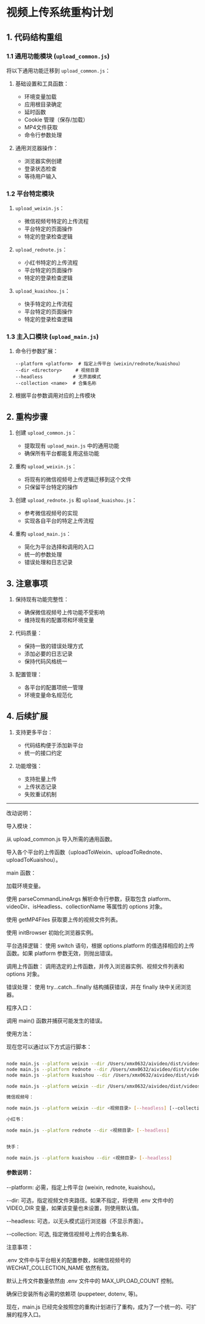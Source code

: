 # 视频上传系统重构计划

## 1. 代码结构重组

### 1.1 通用功能模块 (`upload_common.js`)

将以下通用功能迁移到 `upload_common.js`：

1. 基础设置和工具函数：
   - 环境变量加载
   - 应用根目录确定
   - 延时函数
   - Cookie 管理（保存/加载）
   - MP4文件获取
   - 命令行参数处理

2. 通用浏览器操作：
   - 浏览器实例创建
   - 登录状态检查
   - 等待用户输入

### 1.2 平台特定模块

1. `upload_weixin.js`：
   - 微信视频号特定的上传流程
   - 平台特定的页面操作
   - 特定的登录检查逻辑

2. `upload_rednote.js`：
   - 小红书特定的上传流程
   - 平台特定的页面操作
   - 特定的登录检查逻辑

3. `upload_kuaishou.js`：
   - 快手特定的上传流程
   - 平台特定的页面操作
   - 特定的登录检查逻辑

### 1.3 主入口模块 (`upload_main.js`)

1. 命令行参数扩展：
   ```
   --platform <platform>  # 指定上传平台（weixin/rednote/kuaishou）
   --dir <directory>     # 视频目录
   --headless           # 无界面模式
   --collection <name>  # 合集名称
   ```

2. 根据平台参数调用对应的上传模块

## 2. 重构步骤

1. 创建 `upload_common.js`：
   - 提取现有 `upload_main.js` 中的通用功能
   - 确保所有平台都能复用这些功能

2. 重构 `upload_weixin.js`：
   - 将现有的微信视频号上传逻辑迁移到这个文件
   - 只保留平台特定的操作

3. 创建 `upload_rednote.js` 和 `upload_kuaishou.js`：
   - 参考微信视频号的实现
   - 实现各自平台的特定上传流程

4. 重构 `upload_main.js`：
   - 简化为平台选择和调用的入口
   - 统一的参数处理
   - 错误处理和日志记录

## 3. 注意事项

1. 保持现有功能完整性：
   - 确保微信视频号上传功能不受影响
   - 维持现有的配置项和环境变量

2. 代码质量：
   - 保持一致的错误处理方式
   - 添加必要的日志记录
   - 保持代码风格统一

3. 配置管理：
   - 各平台的配置项统一管理
   - 环境变量命名规范化

## 4. 后续扩展

1. 支持更多平台：
   - 代码结构便于添加新平台
   - 统一的接口约定

2. 功能增强：
   - 支持批量上传
   - 上传状态记录
   - 失败重试机制


---

改动说明：

导入模块：

从 upload_common.js 导入所需的通用函数。

导入各个平台的上传函数（uploadToWeixin、uploadToRednote、uploadToKuaishou）。

main 函数：

加载环境变量。

使用 parseCommandLineArgs 解析命令行参数，获取包含 platform、videoDir、isHeadless、collectionName 等属性的 options 对象。

使用 getMP4Files 获取要上传的视频文件列表。

使用 initBrowser 初始化浏览器实例。

平台选择逻辑： 使用 switch 语句，根据 options.platform 的值选择相应的上传函数。如果 platform 参数无效，则抛出错误。

调用上传函数： 调用选定的上传函数，并传入浏览器实例、视频文件列表和 options 对象。

错误处理： 使用 try...catch...finally 结构捕获错误，并在 finally 块中关闭浏览器。

程序入口：

调用 main() 函数并捕获可能发生的错误。

使用方法：

现在您可以通过以下方式运行脚本：

```Bash

node main.js --platform weixin --dir /Users/xmx0632/aivideo/dist/videos/ --collection 日语英语对照学
node main.js --platform rednote --dir /Users/xmx0632/aivideo/dist/videos/ --collection 日语英语对照学
node main.js --platform kuaishou --dir /Users/xmx0632/aivideo/dist/videos/ --collection 日语英语对照学

node main.js --platform weixin --dir /Users/xmx0632/aivideo/dist/videos/ [--headless] [--collection <合集名称>]

微信视频号：

node main.js --platform weixin --dir <视频目录> [--headless] [--collection <合集名称>]

小红书：

node main.js --platform rednote --dir <视频目录> [--headless]


快手：

node main.js --platform kuaishou --dir <视频目录> [--headless]
```

#### 参数说明：

--platform: 必需，指定上传平台 (weixin, rednote, kuaishou)。

--dir: 可选，指定视频文件夹路径。如果不指定，将使用 .env 文件中的 VIDEO_DIR 变量，如果该变量也未设置，则使用默认值。

--headless: 可选，以无头模式运行浏览器（不显示界面）。

--collection: 可选, 指定微信视频号上传的合集名称.

注意事项：

.env 文件中与平台相关的配置参数，如微信视频号的 WECHAT_COLLECTION_NAME 依然有效。

默认上传文件数量依然由 .env 文件中的 MAX_UPLOAD_COUNT 控制。

确保已安装所有必需的依赖项 (puppeteer, dotenv, 等)。

现在，main.js 已经完全按照您的重构计划进行了重构，成为了一个统一的、可扩展的程序入口。

